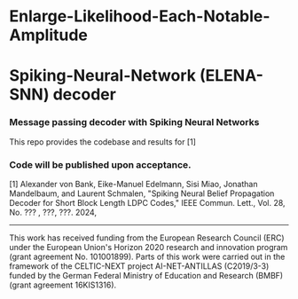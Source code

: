 # Enlarge-Likelihood-Each-Notable-Amplitude 
# Spiking-Neural-Network (ELENA-SNN) decoder
### Message passing decoder with Spiking Neural Networks

This repo provides the codebase and results for [1]

### Code will be published upon acceptance.

[1] Alexander von Bank, Eike-Manuel Edelmann, Sisi Miao, Jonathan Mandelbaum, and Laurent Schmalen, "Spiking Neural Belief Propagation Decoder for Short Block Length LDPC Codes," IEEE Commun. Lett., Vol. 28, No. ??? , ???, ???. 2024, <LINK>

---

This work has received funding from the European Research Council (ERC) under the European Union's Horizon 2020 research and innovation program (grant agreement No. 101001899). Parts of this work were carried out in the framework of the CELTIC-NEXT project AI-NET-ANTILLAS (C2019/3-3) funded by the German Federal Ministry of Education and Research (BMBF) (grant agreement 16KIS1316).
